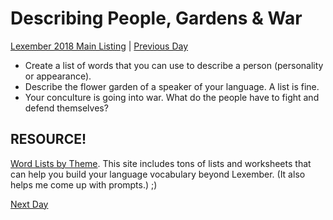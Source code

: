 # Describing People, Gardens & War
[Lexember 2018 Main Listing](_prompts/r-conlangs/lexember/2018/toc_lex18.md) | [Previous Day](_prompts/r-conlangs/lexember/2018/prompts/w2/11.md)

+ Create a list of words that you can use to describe a person (personality or appearance).
+ Describe the flower garden of a speaker of your language. A list is fine.
+ Your conculture is going into war. What do the people have to fight and defend themselves?

## RESOURCE!

[Word Lists by Theme](https://www.enchantedlearning.com/wordlist/). This site includes tons of lists and worksheets that can help you build your language vocabulary beyond Lexember. (It also helps me come up with prompts.) ;)

[Next Day](_prompts/r-conlangs/lexember/2018/prompts/w2/13.md)
